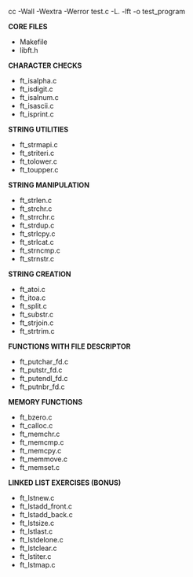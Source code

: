 cc -Wall -Wextra -Werror test.c -L. -lft -o test_program
  <!-- Core Files -->
  <div class="title"><strong>CORE FILES</strong></div>
  <ul>
    <li>Makefile</li>
    <li>libft.h</li>
  </ul>

  <!-- Character Checks -->
  <div class="title"><strong>CHARACTER CHECKS</strong></div>
  <ul>
    <li>ft_isalpha.c</li>
    <li>ft_isdigit.c</li>
    <li>ft_isalnum.c</li>
    <li>ft_isascii.c</li>
    <li>ft_isprint.c</li>
  </ul>

  <!-- String Utilities -->
  <div class="title"><strong>STRING UTILITIES</strong></div>
  <ul>
    <li>ft_strmapi.c</li>
    <li>ft_striteri.c</li>
    <li>ft_tolower.c</li>
    <li>ft_toupper.c</li>
  </ul>

  <!-- String Manipulation -->
  <div class="title"><strong>STRING MANIPULATION</strong></div>
  <ul>
    <li>ft_strlen.c</li>
    <li>ft_strchr.c</li>
    <li>ft_strrchr.c</li>
    <li>ft_strdup.c</li>
    <li>ft_strlcpy.c</li>
    <li>ft_strlcat.c</li>
    <li>ft_strncmp.c</li>
    <li>ft_strnstr.c</li>
  </ul>

  <!-- String Creation/Conversion -->
  <div class="title"><strong>STRING CREATION</strong></div>
  <ul>
    <li>ft_atoi.c</li>
    <li>ft_itoa.c</li>
    <li>ft_split.c</li>
    <li>ft_substr.c</li>
    <li>ft_strjoin.c</li>
    <li>ft_strtrim.c</li>
  </ul>
 
  <!-- File Descriptor I/O -->
  <div class="title"><strong>FUNCTIONS WITH FILE DESCRIPTOR</strong></div>
  <ul>
    <li>ft_putchar_fd.c</li>
    <li>ft_putstr_fd.c</li>
    <li>ft_putendl_fd.c</li>
    <li>ft_putnbr_fd.c</li>
  </ul>

  <!-- Memory Functions -->
  <div class="title"><strong>MEMORY FUNCTIONS</strong></div>
  <ul>
    <li>ft_bzero.c</li>
    <li>ft_calloc.c</li>
    <li>ft_memchr.c</li>
    <li>ft_memcmp.c</li>
    <li>ft_memcpy.c</li>
    <li>ft_memmove.c</li>
    <li>ft_memset.c</li>
  </ul>
  
  <!-- Linked List (Bonus) -->
  <div class="title"><strong>LINKED LIST EXERCISES (BONUS)</strong></div>
  <ul>
    <li>ft_lstnew.c</li>
    <li>ft_lstadd_front.c</li>
    <li>ft_lstadd_back.c</li>
    <li>ft_lstsize.c</li>
    <li>ft_lstlast.c</li>
    <li>ft_lstdelone.c</li>
    <li>ft_lstclear.c</li>
    <li>ft_lstiter.c</li>
    <li>ft_lstmap.c</li>
  </ul>
